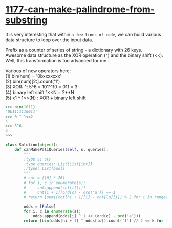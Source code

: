 # [1177-can-make-palindrome-from-substring](https://leetcode.com/problems/can-make-palindrome-from-substring/)

It is very interesting that within `a few lines of code`, we can build various data structure to loop over the input data.    
    
Prefix as a counter of series of string - a dictionary with 26 keys.    
Awesome data structure as the XOR operation (^) and the binary shift (<<). Well, this transformation is too advanced for me...
     
Various of new operators here:     
(1)  bin(num) = '0bxxxxxxx'      
(2)  bin(num)\[2:].count('1')      
(3)  XOR: ^:  5^6 = 101^110 = 011 = 3      
(4)  binary left shift 1<<N = 2\*\*N       
(5)  x1 ^ 1<<(N) : XOR + binary left shift          

```python
>>> bin(1011)
'0b1111110011'
>>> 0 ^ 1<<2
4
>>> 5^6
3
>>>
```


```python
class Solution(object):
    def canMakePaliQueries(self, s, queries):
        """
        :type s: str
        :type queries: List[List[int]]
        :rtype: List[bool]
        """
        # cnt = [[0] * 26]
        # for i, c in enumerate(s):
        #     cnt.append(cnt[i][:])
        #     cnt[i + 1][ord(c) - ord('a')] += 1
        # return [sum((cnt[hi + 1][i] - cnt[lo][i]) % 2 for i in range(26)) // 2 <= k for lo, hi, k in queries]
        
        odds = [False]
        for i, c in enumerate(s):
            odds.append(odds[i] ^ 1 << (ord(c) - ord('a')))
        return [bin(odds[hi + 1] ^ odds[lo]).count('1') // 2 <= k for lo, hi, k in queries]   

```
